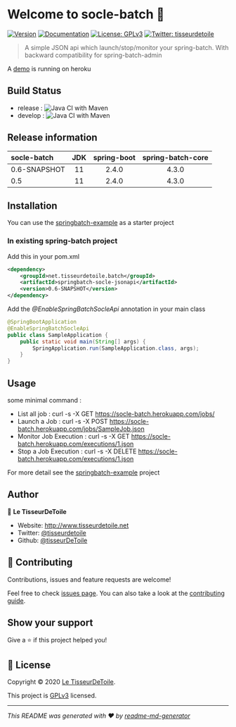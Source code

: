 # Welcome to socle-batch 👋
[![Version](https://img.shields.io/github/v/tag/tisseurdetoile/socle-batch)](https://github.com/tisseurdetoile/socle-batch/releases)
[![Documentation](https://img.shields.io/badge/documentation-yes-brightgreen.svg)](https://github.com/tisseurdetoile/socle-batch/wiki)
[![License: GPLv3](https://img.shields.io/badge/License-GPLv3-yellow.svg)](LICENCE)
[![Twitter: tisseurdetoile](https://img.shields.io/twitter/follow/tisseurdetoile.svg?style=social)](https://twitter.com/tisseurdetoile)

> A simple JSON api which launch/stop/monitor your spring-batch. With backward compatibility for spring-batch-admin

A [demo](https://socle-batch.herokuapp.com/swagger-ui/index.html?configUrl=/v3/api-docs/swagger-config) is running on heroku

## Build Status

- release : ![Java CI with Maven](https://github.com/tisseurdetoile/socle-batch/workflows/Java%20CI%20with%20Maven/badge.svg?branch=release)
- develop : ![Java CI with Maven](https://github.com/tisseurdetoile/socle-batch/workflows/Java%20CI%20with%20Maven/badge.svg?branch=develop)

## Release information

| socle-batch | JDK | spring-boot | spring-batch-core |
| :--- | :---: | :---: | :---: |
| 0.6-SNAPSHOT | 11 | 2.4.0 | 4.3.0 | 4.3.0 |
| 0.5 | 11 | 2.4.0 | 4.3.0 |
    
## Installation

You can use the [springbatch-example](https://github.com/tisseurdetoile/socle-batch/tree/main/springbatch-example) as a starter project

### In existing spring-batch project

Add this in your pom.xml

```xml
<dependency>
    <groupId>net.tisseurdetoile.batch</groupId>
    <artifactId>springbatch-socle-jsonapi</artifactId>
    <version>0.6-SNAPSHOT</version>
</dependency>
```

Add the *@EnableSpringBatchSocleApi* annotation in your main class

```java
@SpringBootApplication
@EnableSpringBatchSocleApi
public class SampleApplication {
    public static void main(String[] args) {
        SpringApplication.run(SampleApplication.class, args);
    }
}
```

## Usage

some minimal command :

- List all job : curl -s -X GET https://socle-batch.herokuapp.com/jobs/ 
- Launch a Job : curl -s -X POST https://socle-batch.herokuapp.com/jobs/SampleJob.json
- Monitor Job Execution :  curl -s -X GET https://socle-batch.herokuapp.com/executions/1.json
- Stop a Job Execution : curl -s -X DELETE https://socle-batch.herokuapp.com/executions/1.json

For more detail see the [springbatch-example](https://github.com/tisseurdetoile/socle-batch/tree/master/springbatch-example) project

## Author

👤 **Le TisseurDeToile**

* Website: http://www.tisseurdetoile.net
* Twitter: [@tisseurdetoile](https://twitter.com/tisseurdetoile)
* Github: [@tisseurDeToile](https://github.com/tisseurDeToile)

## 🤝 Contributing

Contributions, issues and feature requests are welcome!

Feel free to check [issues page](https://github.com/tisseurdetoile/socle-batch/issues). You can also take a look at the [contributing guide](https://github.com/tisseurdetoile/socle-batch/blob/main/CONTRIBUTING.md).

## Show your support

Give a ⭐️ if this project helped you!

## 📝 License

Copyright © 2020 [Le TisseurDeToile](https://github.com/tisseurDeToile).

This project is [GPLv3](LICENCE) licensed.

***
_This README was generated with ❤️ by [readme-md-generator](https://github.com/kefranabg/readme-md-generator)_